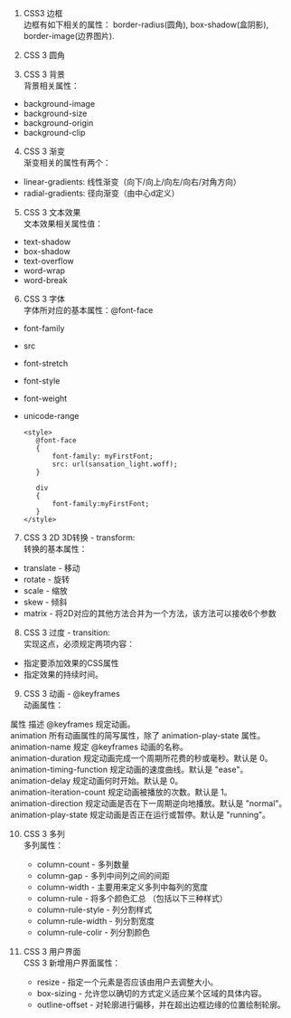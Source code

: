 1. CSS3 边框<br>
  边框有如下相关的属性： border-radius(圆角), box-shadow(盒阴影), border-image(边界图片).

2. CSS 3 圆角<br>

3. CSS 3 背景<br>
  背景相关属性：

  - background-image
  - background-size
  - background-origin
  - background-clip

4. CSS 3 渐变<br>
  渐变相关的属性有两个：

  - linear-gradients: 线性渐变（向下/向上/向左/向右/对角方向）
  - radial-gradients: 径向渐变（由中心d定义）

5. CSS 3 文本效果<br>
  文本效果相关属性值：

  - text-shadow
  - box-shadow
  - text-overflow
  - word-wrap
  - word-break

6. CSS 3 字体<br>
  字体所对应的基本属性：@font-face

  - font-family
  - src
  - font-stretch
  - font-style
  - font-weight
  - unicode-range

    ```
    <style>
       @font-face
       {
           font-family: myFirstFont;
           src: url(sansation_light.woff);
       }

       div
       {
           font-family:myFirstFont;
       }
    </style>
    ```

7. CSS 3 2D 3D转换 - transform:<br>
  转换的基本属性：

  - translate - 移动
  - rotate - 旋转
  - scale - 缩放
  - skew - 倾斜
  - matrix - 将2D对应的其他方法合并为一个方法，该方法可以接收6个参数

8. CSS 3 过度 - transition:<br>
  实现这点，必须规定两项内容：

  - 指定要添加效果的CSS属性
  - 指定效果的持续时间。

9. CSS 3 动画 - @keyframes <br>
    动画属性：  

属性	描述
@keyframes	                 规定动画。<br>
animation               	 所有动画属性的简写属性，除了 animation-play-state 属性。<br>
animation-name	             规定 @keyframes 动画的名称。<br>
animation-duration	         规定动画完成一个周期所花费的秒或毫秒。默认是 0。<br>
animation-timing-function    规定动画的速度曲线。默认是 "ease"。<br>
animation-delay	             规定动画何时开始。默认是 0。<br>
animation-iteration-count	 规定动画被播放的次数。默认是 1。<br>
animation-direction	         规定动画是否在下一周期逆向地播放。默认是 "normal"。<br>
animation-play-state	     规定动画是否正在运行或暂停。默认是 "running"。<br>

10. CSS 3 多列<br>
    多列属性：<br>
    - column-count - 多列数量
    - column-gap - 多列中间列之间的间距
    - column-width - 主要用来定义多列中每列的宽度
    - column-rule - 将多个颜色汇总 （包括以下三种样式）
    - column-rule-style - 列分割样式
    - column-rule-width - 列分割宽度
    - column-rule-colir - 列分割颜色

11. CSS 3 用户界面<br>
    CSS 3 新增用户界面属性：
    - resize - 指定一个元素是否应该由用户去调整大小。
    - box-sizing - 允许您以确切的方式定义适应某个区域的具体内容。
    - outline-offset - 对轮廓进行偏移，并在超出边框边缘的位置绘制轮廓。

